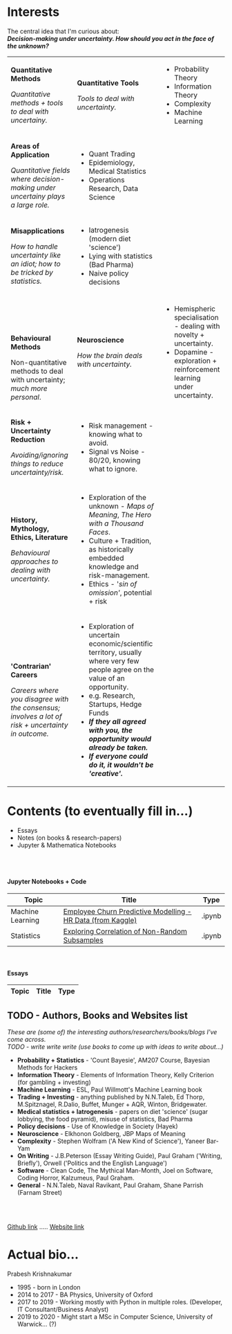 # Interests
The central idea that I'm curious about: <br>
***Decision-making under uncertainty. How should you act in the face of the unknown?***<br>



<table>
<tbody>
<tr>
<td>
<p><strong>Quantitative Methods</strong></p>
<p><em>Quantitative methods + tools to deal with uncertainy.</em></p>
</td>
<td>
<p><strong>Quantitative Tools</strong></p>
<p><em>Tools to deal with uncertainty.</em></p>
</td>
<td>
<ul>
<li>Probability Theory</li>
<li>Information Theory</li>
<li>Complexity</li>
<li>Machine Learning</li>
</ul>
</td>
</tr>
<tr>
<td>
<p><strong>Areas of Application</strong></p>
<p><em>Quantitative fields where decision-making under uncertainy plays a large role.</em></p>
</td>
<td>
<ul>
<li>Quant Trading</li>
<li>Epidemiology, Medical Statistics</li>
<li>Operations Research, Data Science</li>
</ul>
</td>
</tr>
<tr>
<td>
<p><strong>Misapplications</strong></p>
<p><em>How to handle uncertainty like an idiot; how to be tricked by statistics.</em></p>
</td>
<td>
<ul>
<li>Iatrogenesis (modern diet 'science')</li>
<li>Lying with statistics (Bad Pharma)</li>
<li>Naive policy decisions</li>
</ul>
</td>
</tr>
<tr>
<td>
<p>&nbsp;</p>
<p>&nbsp;</p>
<p><strong>Behavioural Methods</strong></p>
<p>Non-quantitative methods to deal with uncertainty; <em>much more personal</em>.&nbsp;</p>
</td>
<td>
<p><strong>Neuroscience</strong></p>
<p><em>How the brain deals with uncertainty.</em></p>
</td>
<td>
<ul>
<li>Hemispheric specialisation - dealing with novelty + uncertainty.</li>
<li>Dopamine - exploration + reinforcement learning under uncertainty.</li>
</ul>
</td>
</tr>
<tr>
<td>
<p><strong>Risk + Uncertainty Reduction</strong></p>
<p><em>Avoiding/ignoring things to reduce uncertainty/risk.</em></p>
</td>
<td>
<ul>
<li>Risk management - knowing what to avoid.</li>
<li>Signal vs Noise - 80/20, knowing what to ignore.</li>
</ul>
</td>
</tr>
<tr>
<td>
<p><strong>History, Mythology, Ethics, Literature</strong></p>
<p><em>Behavioural approaches to dealing with uncertainty.</em></p>
</td>
<td>
<ul>
<li>Exploration of the unknown -&nbsp;<em>Maps of Meaning</em>,&nbsp;<em>The Hero with a Thousand Faces</em>.</li>
<li>Culture + Tradition, as historically embedded knowledge and risk-management.</li>
<li>Ethics - '<em>sin of omission'</em>, potential + risk</li>
</ul>
</td>
</tr>
<tr>
<td>
<p><strong>'Contrarian' Careers</strong></p>
<p><em>Careers where you disagree with the consensus; involves a lot of risk + uncertainty in outcome.</em></p>
</td>
<td>
<ul>
<li>Exploration of uncertain economic/scientific territory, usually where very few people agree on the value of an opportunity.</li>
<li>e.g. Research, Startups, Hedge Funds</li>
<li><strong><em>If they all agreed with you, the opportunity would already be taken.</em></strong></li>
   <li><strong><em>If everyone could do it, it wouldn't be 'creative'.</em></strong></li>
</ul>
</td>
</tr>
</tbody>
</table>




# Contents (to eventually fill in...)
- Essays
- Notes (on books & research-papers)
- Jupyter & Mathematica Notebooks

<br></br>

#### Jupyter Notebooks + Code

| Topic | Title | Type |
| --- | --- | --- |
| Machine Learning | [Employee Churn Predictive Modelling - HR Data (from Kaggle) ](https://pra-kri.github.io/projects/ML_HR_analytics/HR_analytics_notebook) | .ipynb |
| Statistics | [Exploring Correlation of Non-Random Subsamples](https://pra-kri.github.io/projects/correlation_nonadditivity/corr_project) | .ipynb |

<br>

#### Essays


| Topic | Title | Type |
| --- | --- | --- |



## TODO - Authors, Books and Websites list
*These are (some of) the interesting authors/researchers/books/blogs I've come across.*<br>
*TODO - write write write (use books to come up with ideas to write about...)*
<br>
- **Probability + Statistics** - 'Count Bayesie', AM207 Course, Bayesian Methods for Hackers
- **Information Theory** - Elements of Information Theory, Kelly Criterion (for gambling + investing)
- **Machine Learning** - ESL, Paul Willmott's Machine Learning book
- **Trading + Investing** - anything published by N.N.Taleb, Ed Thorp, M.Spitznagel, R.Dalio, Buffet, Munger + AQR, Winton, Bridgewater.
- **Medical statistics + Iatrogenesis** - papers on diet 'science' (sugar lobbying, the food pyramid), misuse of statistics, Bad Pharma
- **Policy decisions** - Use of Knowledge in Society (Hayek)
- **Neuroscience** - Elkhonon Goldberg, JBP Maps of Meaning
- **Complexity** - Stephen Wolfram ('A New Kind of Science'), Yaneer Bar-Yam
- **On Writing** - J.B.Peterson (Essay Writing Guide), Paul Graham ('Writing, Briefly'), Orwell ('Politics and the English Language')
- **Software** - Clean Code, The Mythical Man-Month, Joel on Software, Coding Horror, Kalzumeus, Paul Graham.
- **General** - N.N.Taleb, Naval Ravikant, Paul Graham, Shane Parrish (Farnam Street)

<br>

<br/>

[Github link](https://github.com/pra-kri)   .....   [Website link](https://pra-kri.github.io)

# Actual bio...
Prabesh Krishnakumar
* 1995 - born in London
* 2014 to 2017 - BA Physics, University of Oxford
* 2017 to 2019 - Working mostly with Python in multiple roles. (Developer, IT Consultant/Business Analyst)
* 2019 to 2020 - Might start a MSc in Computer Science, University of Warwick... (?)


